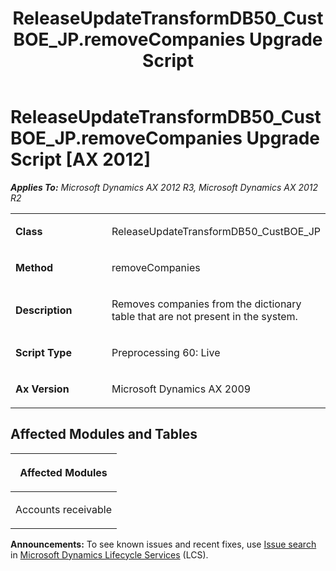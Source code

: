 ﻿---
title: ReleaseUpdateTransformDB50_CustBOE_JP.removeCompanies Upgrade Script
TOCTitle: ReleaseUpdateTransformDB50_CustBOE_JP.removeCompanies Upgrade Script
ms:assetid: d60b2c05-01f7-6005-bbca-a613361548ff
ms:mtpsurl: https://msdn.microsoft.com/en-us/library/JJ687059(v=AX.60)
ms:contentKeyID: 49711507
ms.date: 05/18/2015
mtps_version: v=AX.60
---

# ReleaseUpdateTransformDB50\_CustBOE\_JP.removeCompanies Upgrade Script [AX 2012]


_**Applies To:** Microsoft Dynamics AX 2012 R3, Microsoft Dynamics AX 2012 R2_

<table>
<colgroup>
<col style="width: 50%" />
<col style="width: 50%" />
</colgroup>
<tbody>
<tr class="odd">
<td><p><strong>Class</strong></p></td>
<td><p>ReleaseUpdateTransformDB50_CustBOE_JP</p></td>
</tr>
<tr class="even">
<td><p><strong>Method</strong></p></td>
<td><p>removeCompanies</p></td>
</tr>
<tr class="odd">
<td><p><strong>Description</strong></p></td>
<td><p>Removes companies from the dictionary table that are not present in the system.</p></td>
</tr>
<tr class="even">
<td><p><strong>Script Type</strong></p></td>
<td><p>Preprocessing 60: Live</p></td>
</tr>
<tr class="odd">
<td><p><strong>Ax Version</strong></p></td>
<td><p>Microsoft Dynamics AX 2009</p></td>
</tr>
</tbody>
</table>


## Affected Modules and Tables

<table>
<colgroup>
<col style="width: 100%" />
</colgroup>
<thead>
<tr class="header">
<th><p>Affected Modules</p></th>
</tr>
</thead>
<tbody>
<tr class="odd">
<td><p>Accounts receivable</p></td>
</tr>
</tbody>
</table>

  
**Announcements:** To see known issues and recent fixes, use [Issue search](http://go.microsoft.com/fwlink/?linkid=389258) in [Microsoft Dynamics Lifecycle Services](http://go.microsoft.com/fwlink/?linkid=306505) (LCS).

